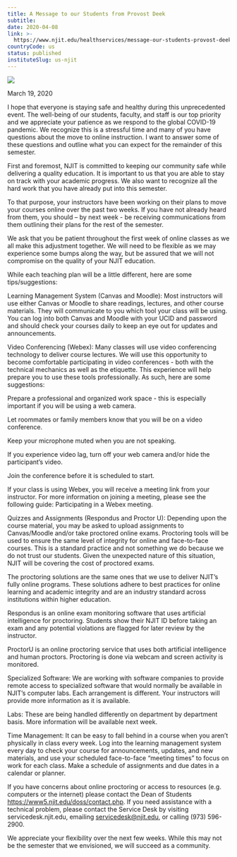 ```yaml
---
title: A Message to our Students from Provost Deek
subtitle: 
date: 2020-04-08
link: >-
  https://www.njit.edu/healthservices/message-our-students-provost-deek
countryCode: us
status: published
instituteSlug: us-njit
---
```

![](https://www.njit.edu/healthservices/sites/all/themes/njit_v1_2/favicon.ico)

March 19, 2020

I hope that everyone is staying safe and healthy during this unprecedented event. The well-being of our students, faculty, and staff is our top priority and we appreciate your patience as we respond to the global COVID-19 pandemic. We recognize this is a stressful time and many of you have questions about the move to online instruction. I want to answer some of these questions and outline what you can expect for the remainder of this semester.

First and foremost, NJIT is committed to keeping our community safe while delivering a quality education. It is important to us that you are able to stay on track with your academic progress. We also want to recognize all the hard work that you have already put into this semester.

To that purpose, your instructors have been working on their plans to move your courses online over the past two weeks. If you have not already heard from them, you should – by next week - be receiving communications from them outlining their plans for the rest of the semester.

We ask that you be patient throughout the first week of online classes as we all make this adjustment together. We will need to be flexible as we may experience some bumps along the way, but be assured that we will not compromise on the quality of your NJIT education.

While each teaching plan will be a little different, here are some tips/suggestions:

Learning Management System (Canvas and Moodle): Most instructors will use either Canvas or Moodle to share readings, lectures, and other course materials. They will communicate to you which tool your class will be using. You can log into both Canvas and Moodle with your UCID and password and should check your courses daily to keep an eye out for updates and announcements.

Video Conferencing (Webex): Many classes will use video conferencing technology to deliver course lectures. We will use this opportunity to become comfortable participating in video conferences - both with the technical mechanics as well as the etiquette. This experience will help prepare you to use these tools professionally. As such, here are some suggestions:

Prepare a professional and organized work space - this is especially important if you will be using a web camera.

Let roommates or family members know that you will be on a video conference.

Keep your microphone muted when you are not speaking.

If you experience video lag, turn off your web camera and/or hide the participant’s video.

Join the conference before it is scheduled to start.

If your class is using Webex, you will receive a meeting link from your instructor. For more information on joining a meeting, please see the following guide: Participating in a Webex meeting.

Quizzes and Assignments (Respondus and Proctor U): Depending upon the course material, you may be asked to upload assignments to Canvas/Moodle and/or take proctored online exams. Proctoring tools will be used to ensure the same level of integrity for online and face-to-face courses. This is a standard practice and not something we do because we do not trust our students. Given the unexpected nature of this situation, NJIT will be covering the cost of proctored exams.

The proctoring solutions are the same ones that we use to deliver NJIT’s fully online programs. These solutions adhere to best practices for online learning and academic integrity and are an industry standard across institutions within higher education.

Respondus is an online exam monitoring software that uses artificial intelligence for proctoring. Students show their NJIT ID before taking an exam and any potential violations are flagged for later review by the instructor.

ProctorU is an online proctoring service that uses both artificial intelligence and human proctors. Proctoring is done via webcam and screen activity is monitored.

Specialized Software: We are working with software companies to provide remote access to specialized software that would normally be available in NJIT’s computer labs. Each arrangement is different. Your instructors will provide more information as it is available.

Labs: These are being handled differently on department by department basis. More information will be available next week.

Time Management: It can be easy to fall behind in a course when you aren’t physically in class every week. Log into the learning management system every day to check your course for announcements, updates, and new materials, and use your scheduled face-to-face “meeting times” to focus on work for each class. Make a schedule of assignments and due dates in a calendar or planner.

If you have concerns about online proctoring or access to resources (e.g. computers or the internet) please contact the Dean of Students https://www5.njit.edu/doss/contact.php. If you need assistance with a technical problem, please contact the Service Desk by visiting servicedesk.njit.edu, emailing servicedesk@njit.edu, or calling (973) 596-2900.

We appreciate your flexibility over the next few weeks. While this may not be the semester that we envisioned, we will succeed as a community.